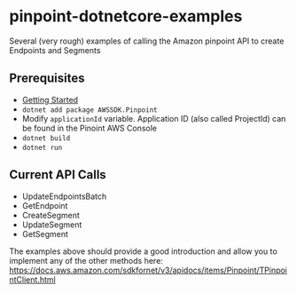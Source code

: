 # pinpoint-dotnetcore-examples
Several (very rough) examples of calling the Amazon pinpoint API to create Endpoints and Segments

## Prerequisites 
- [Getting Started](https://docs.aws.amazon.com/sdk-for-net/v3/developer-guide/quick-start-s3-1-cross.html)
- `dotnet add package AWSSDK.Pinpoint`
- Modify `applicationId` variable.  Application ID (also called ProjectId) can be found in the Pinoint AWS Console
- `dotnet build`
- `dotnet run`

## Current API Calls
- UpdateEndpointsBatch
- GetEndpoint
- CreateSegment
- UpdateSegment
- GetSegment

The examples above should provide a good introduction and allow you to implement any of the other methods here: https://docs.aws.amazon.com/sdkfornet/v3/apidocs/items/Pinpoint/TPinpointClient.html
